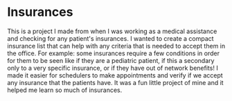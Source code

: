 # Insurances
This is a project I made from when I was working as a medical assistance and checking for any patient's insurances. I wanted to create a compact insurance list that can help with any criteria that is needed to accept them in the office. 
For example: some insurances require a few conditions in order for them to be seen like if they are a pediatric patient, if this a secondary only to a very specific insurance, or if they have out of network benefits! I made it easier for
schedulers to make appointments and verify if we accept any insurance that the patients have. It was a fun little project of mine and it helped me learn so much of insurances.
